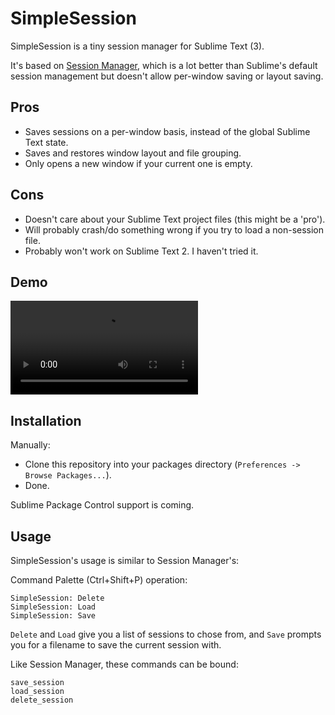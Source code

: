 SimpleSession
=============

SimpleSession is a tiny session manager for Sublime Text (3).

It's based on
[Session Manager](https://github.com/Zeeker/sublime-SessionManager),
which is a lot better than Sublime's default session management but doesn't
allow per-window saving or layout saving.

## Pros
* Saves sessions on a per-window basis, instead of the global Sublime Text
state.
* Saves and restores window layout and file grouping.
* Only opens a new window if your current one is empty.

## Cons
* Doesn't care about your Sublime Text project files (this might be a 'pro').
* Will probably crash/do something wrong if you try to load a non-session file.
* Probably won't work on Sublime Text 2. I haven't tried it.

## Demo

<video controls>
	<source src="demo/demo.mp4" type="video/mp4">
	Your browser does not support the video tag.
</video>

## Installation

Manually:
* Clone this repository into your packages directory (`Preferences -> Browse
Packages...`).
* Done.

Sublime Package Control support is coming.

## Usage

SimpleSession's usage is similar to Session Manager's:

Command Palette (Ctrl+Shift+P) operation:

```
SimpleSession: Delete
SimpleSession: Load
SimpleSession: Save
```

`Delete` and `Load` give you a list of sessions to chose from, and `Save`
prompts you for a filename to save the current session with.

Like Session Manager, these commands can be bound:

```
save_session
load_session
delete_session
```
